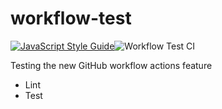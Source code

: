# workflow-test

[![JavaScript Style Guide](https://img.shields.io/badge/code_style-standard-brightgreen.svg)](https://standardjs.com)![Workflow Test CI](https://github.com/LucasVmigotto/workflow-test/workflows/Workflow%20Test%20CI/badge.svg)

Testing the new GitHub workflow actions feature

* Lint
* Test
